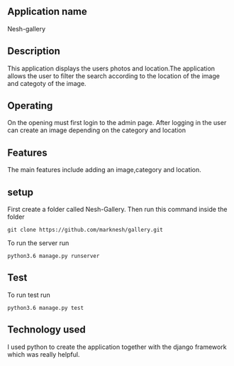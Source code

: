 ## Application name
Nesh-gallery

## Description
This application displays the users photos and location.The application allows the user to filter the search according to the location of the image and categoty of the image.

## Operating
On the opening must first login to the admin page.
After logging in the user can create an image depending on the category and location

## Features
The main features include adding an image,category and location.

## setup
First create a folder called Nesh-Gallery.
Then run this command inside the folder
```
git clone https://github.com/marknesh/gallery.git 
```
To run the server run
```
python3.6 manage.py runserver
```

## Test
To run test run 
```
python3.6 manage.py test

```


##  Technology used
I used python to create the application together with the django framework which was really helpful.
